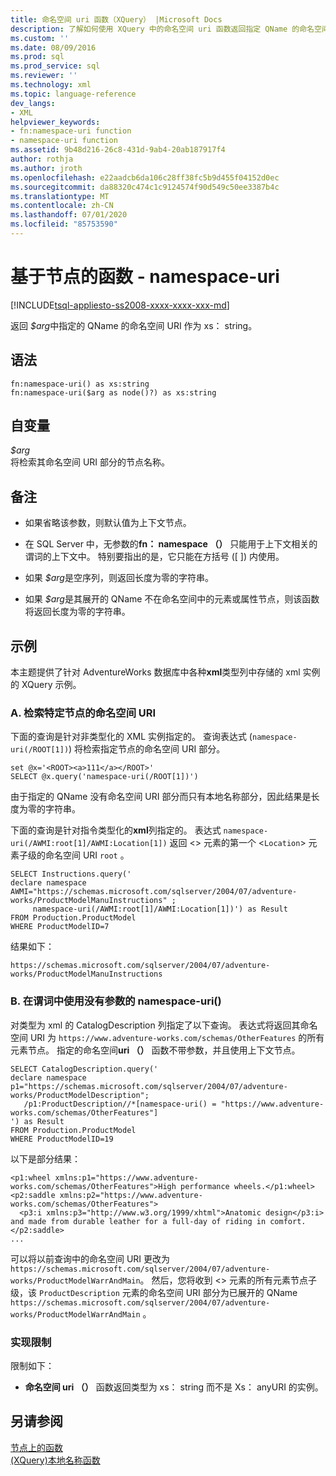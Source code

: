 ```yaml
---
title: 命名空间 uri 函数（XQuery） |Microsoft Docs
description: 了解如何使用 XQuery 中的命名空间 uri 函数返回指定 QName 的命名空间 URI。
ms.custom: ''
ms.date: 08/09/2016
ms.prod: sql
ms.prod_service: sql
ms.reviewer: ''
ms.technology: xml
ms.topic: language-reference
dev_langs:
- XML
helpviewer_keywords:
- fn:namespace-uri function
- namespace-uri function
ms.assetid: 9b48d216-26c8-431d-9ab4-20ab187917f4
author: rothja
ms.author: jroth
ms.openlocfilehash: e22aadcb6da106c28ff38fc5b9d455f04152d0ec
ms.sourcegitcommit: da88320c474c1c9124574f90d549c50ee3387b4c
ms.translationtype: MT
ms.contentlocale: zh-CN
ms.lasthandoff: 07/01/2020
ms.locfileid: "85753590"
---
```

# <a name="functions-on-nodes---namespace-uri"></a>基于节点的函数 - namespace-uri
[!INCLUDE[tsql-appliesto-ss2008-xxxx-xxxx-xxx-md](../includes/applies-to-version/sqlserver.md)]

  返回 *$arg*中指定的 QName 的命名空间 URI 作为 xs： string。  
  
## <a name="syntax"></a>语法  
  
```  
fn:namespace-uri() as xs:string  
fn:namespace-uri($arg as node()?) as xs:string  
```  
  
## <a name="arguments"></a>自变量  
 *$arg*  
 将检索其命名空间 URI 部分的节点名称。  
  
## <a name="remarks"></a>备注  
  
-   如果省略该参数，则默认值为上下文节点。  
  
-   在 SQL Server 中，无参数的**fn： namespace （）** 只能用于上下文相关的谓词的上下文中。 特别要指出的是，它只能在方括号 ([ ]) 内使用。  
  
-   如果 *$arg*是空序列，则返回长度为零的字符串。  
  
-   如果 *$arg*是其展开的 QName 不在命名空间中的元素或属性节点，则该函数将返回长度为零的字符串。  
  
## <a name="examples"></a>示例  
 本主题提供了针对 AdventureWorks 数据库中各种**xml**类型列中存储的 xml 实例的 XQuery 示例。  
  
### <a name="a-retrieve-namespace-uri-of-a-specific-node"></a>A. 检索特定节点的命名空间 URI  
 下面的查询是针对非类型化的 XML 实例指定的。 查询表达式 (`namespace-uri(/ROOT[1])`) 将检索指定节点的命名空间 URI 部分。  
  
```  
set @x='<ROOT><a>111</a></ROOT>'  
SELECT @x.query('namespace-uri(/ROOT[1])')  
```  
  
 由于指定的 QName 没有命名空间 URI 部分而只有本地名称部分，因此结果是长度为零的字符串。  
  
 下面的查询是针对指令类型化的**xml**列指定的。 表达式 `namespace-uri(/AWMI:root[1]/AWMI:Location[1])` 返回 <> 元素的第一个 <`Location`> 元素子级的命名空间 URI `root` 。  
  
```  
SELECT Instructions.query('  
declare namespace AWMI="https://schemas.microsoft.com/sqlserver/2004/07/adventure-works/ProductModelManuInstructions" ;  
     namespace-uri(/AWMI:root[1]/AWMI:Location[1])') as Result  
FROM Production.ProductModel  
WHERE ProductModelID=7  
```  
  
 结果如下：  
  
```  
https://schemas.microsoft.com/sqlserver/2004/07/adventure-works/ProductModelManuInstructions  
```  
  
### <a name="b-using-namespace-uri-without-argument-in-a-predicate"></a>B. 在谓词中使用没有参数的 namespace-uri()  
 对类型为 xml 的 CatalogDescription 列指定了以下查询。 表达式将返回其命名空间 URI 为 `https://www.adventure-works.com/schemas/OtherFeatures` 的所有元素节点。 指定的命名空间**uri （）** 函数不带参数，并且使用上下文节点。  
  
```  
SELECT CatalogDescription.query('  
declare namespace p1="https://schemas.microsoft.com/sqlserver/2004/07/adventure-works/ProductModelDescription";  
   /p1:ProductDescription//*[namespace-uri() = "https://www.adventure-works.com/schemas/OtherFeatures"]  
') as Result  
FROM Production.ProductModel  
WHERE ProductModelID=19  
```  
  
 以下是部分结果：  
  
```  
<p1:wheel xmlns:p1="https://www.adventure-works.com/schemas/OtherFeatures">High performance wheels.</p1:wheel>  
<p2:saddle xmlns:p2="https://www.adventure-works.com/schemas/OtherFeatures">  
  <p3:i xmlns:p3="http://www.w3.org/1999/xhtml">Anatomic design</p3:i> and made from durable leather for a full-day of riding in comfort.</p2:saddle>  
...  
```  
  
 可以将以前查询中的命名空间 URI 更改为 `https://schemas.microsoft.com/sqlserver/2004/07/adventure-works/ProductModelWarrAndMain`。 然后，您将收到 <> 元素的所有元素节点子级，该 `ProductDescription` 元素的命名空间 URI 部分为已展开的 QName `https://schemas.microsoft.com/sqlserver/2004/07/adventure-works/ProductModelWarrAndMain` 。  
  
### <a name="implementation-limitations"></a>实现限制  
 限制如下：  
  
-   **命名空间 uri （）** 函数返回类型为 xs： string 而不是 Xs： anyURI 的实例。  
  
## <a name="see-also"></a>另请参阅  
 [节点上的函数](https://msdn.microsoft.com/library/09a8affa-3341-4f50-aebc-fdf529e00c08)   
 [&#40;XQuery&#41;本地名称函数](../xquery/functions-on-nodes-local-name.md)  
  
  
